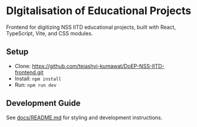
# DIgitalisation of Educational Projects

Frontend for digitizing NSS IITD educational projects, built with React, TypeScript, Vite, and CSS modules.

## Setup

- Clone: https://github.com/tejashvi-kumawat/DoEP-NSS-IITD-frontend.git
- Install: `npm install`
- Run: `npm run dev`

## Development Guide

See [docs/README.md](frontend/docs/README.md) for styling and development instructions.
